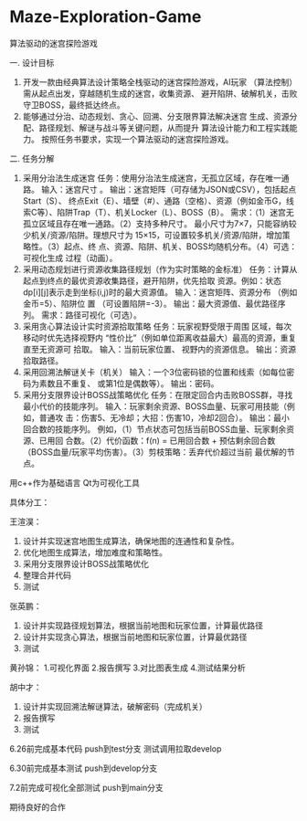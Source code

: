 # Maze-Exploration-Game
算法驱动的迷宫探险游戏

⼀. 设计⽬标
1. 开发⼀款由经典算法设计策略全栈驱动的迷宫探险游戏，AI玩家
（算法控制）需从起点出发，穿越随机⽣成的迷宫，收集资源、
避开陷阱、破解机关，击败守卫BOSS，最终抵达终点。
2. 能够通过分治、动态规划、贪⼼、回溯、分⽀限界算法解决迷宫
⽣成、资源分配、路径规划、解谜与战⽃等关键问题，从⽽提升
算法设计能⼒和⼯程实践能⼒。
按照任务书要求，实现一个算法驱动的迷宫探险游戏。

二. 任务分解
1. 采⽤分治法⽣成迷宫
任务：使⽤分治法⽣成迷宫，⽆孤⽴区域，存在唯⼀通路。
输⼊：迷宫尺⼨ 。 
输出：迷宫矩阵（可存储为JSON或CSV），包括起点Start（S）、
终点Exit（E）、墙壁（#）、通路（空格）、资源（例如⾦币G，线索C等）、陷阱Trap（T）、机关Locker（L）、BOSS（B）。
需求：（1）迷宫⽆孤⽴区域且存在唯⼀通路。（2）⽀持多种尺⼨。
最⼩尺⼨为7×7，只能容纳较少机关/资源/陷阱。理想尺⼨为
15×15，可设置较多机关/资源/陷阱，增加策略性。（3）起点、终
点、资源、陷阱、机关、BOSS均随机分布。（4）可选：可视化⽣成
过程（动画）。
2. 采⽤动态规划进⾏资源收集路径规划（作为实时策略的⾦标准）
任务：计算从起点到终点的最优资源收集路径，避开陷阱，优先拾取
资源。例如：状态dp[i][j]表⽰⾛到坐标(i,j)时的最⼤资源值。
输⼊：迷宫矩阵、资源分布 （例如⾦币=5）、陷阱位
置 （可设置陷阱=-3）。
输出：最⼤资源值、最优路径序列。
需求：路径可视化（可选）。
3. 采⽤贪⼼算法设计实时资源拾取策略
任务：玩家视野受限于周围 区域，每次移动时优先选择视野内
“性价⽐”（例如单位距离收益最⼤）最⾼的资源，重复直⾄⽆资源可
拾取。
输⼊：当前玩家位置、 视野内的资源信息。
输出：资源拾取路径。
4. 采⽤回溯法解谜关卡（机关）
输⼊：⼀个3位密码锁的位置和线索（如每位密码为素数且不重复、
或第1位是偶数等）。
输出：密码。
5. 采⽤分⽀限界设计BOSS战策略优化
任务：在限定回合内击败BOSS群，寻找最⼩代价的技能序列。
输⼊：玩家剩余资源、BOSS⾎量、玩家可⽤技能（例如，普通攻
击：伤害5、⽆冷却；⼤招：伤害10，冷却2回合）。
输出：最⼩回合数的技能序列。
例如，（1）节点状态可包括当前BOSS⾎量、玩家剩余资源、已⽤回
合数。（2）代价函数：f(n) = 已⽤回合数 + 预估剩余回合数
（BOSS⾎量/玩家平均伤害）。（3）剪枝策略：丢弃代价超过当前
最优解的节点。

用c++作为基础语言
Qt为可视化工具

具体分工：

王渲淏：
1. 设计并实现迷宫地图生成算法，确保地图的连通性和复杂性。
2. 优化地图生成算法，增加难度和策略性。
3. 采⽤分⽀限界设计BOSS战策略优化
4. 整理合并代码
5. 测试
   
张英鹏：
1. 设计并实现路径规划算法，根据当前地图和玩家位置，计算最优路径
2. 设计并实现贪心算法，根据当前地图和玩家位置，计算最优路径
3. 测试

黄孙锦：
1.可视化界面 
2.报告撰写
3.对比图表生成
4.测试结果分析

胡中才：
1. 设计并实现回溯法解谜算法，破解密码（完成机关）
2. 报告撰写
3. 测试

6.26前完成基本代码 push到test分支
测试调用拉取develop

6.30前完成基本测试 push到develop分支

7.2前完成可视化全部测试 push到main分支

期待良好的合作